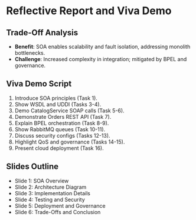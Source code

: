 # Reflective Report and Viva Demo

## Trade-Off Analysis
- **Benefit**: SOA enables scalability and fault isolation, addressing monolith bottlenecks.
- **Challenge**: Increased complexity in integration; mitigated by BPEL and governance.

## Viva Demo Script
1. Introduce SOA principles (Task 1).
2. Show WSDL and UDDI (Tasks 3-4).
3. Demo CatalogService SOAP calls (Task 5-6).
4. Demonstrate Orders REST API (Task 7).
5. Explain BPEL orchestration (Task 8-9).
6. Show RabbitMQ queues (Task 10-11).
7. Discuss security configs (Tasks 12-13).
8. Highlight QoS and governance (Tasks 14-15).
9. Present cloud deployment (Task 16).

## Slides Outline
- Slide 1: SOA Overview
- Slide 2: Architecture Diagram
- Slide 3: Implementation Details
- Slide 4: Testing and Security
- Slide 5: Deployment and Governance
- Slide 6: Trade-Offs and Conclusion
